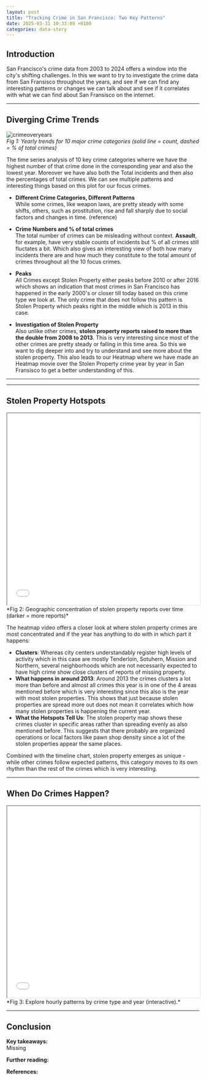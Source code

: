 ```yaml
---
layout: post
title: "Tracking Crime in San Francisco: Two Key Patterns"
date: 2025-03-31 10:33:09 +0100
categories: data-story
---
```


## Introduction  
San Francisco's crime data from 2003 to 2024 offers a window into the city's shifting challenges. In this we want to try to investigate the crime data from San Fransisco throughout the years, and see if we can find any interesting patterns or changes  we can talk about and see if it correlates with what we can find about San Fransisco on the internet.

---

## Diverging Crime Trends  
![crimeoveryears](/assets/images/improved_crime_trends.png)  
*Fig 1: Yearly trends for 10 major crime categories (solid line = count, dashed = % of total crimes)*  

The time series analysis of 10 key crime categories wherre we have the highest number of that crime done in the corresponding year and also the lowest year. Moreover we have also both the Total incidents and then also the percentages of total crimes. We can see multiple patterns and interesting things based on this plot for our focus crimes.
- **Different Crime Categories, Different Patterns**  
  While some crimes, like weapon laws, are pretty steady with some shifts, others, such as prostitution, rise and fall sharply due to social factors and changes in time. (reference)  

- **Crime Numbers and % of total crimes**  
  The total number of crimes can be misleading without context. **Assault**, for example, have very stable counts of incidents but % of all crimes still fluctates a bit. Which also gives an interesting view of both how many incidents there are and how much they constitute to the total amount of crimes throughout all the 10 focus crimes.

- **Peaks**  
  All Crimes except Stolen Property either peaks before 2010 or after 2016 which shows an indication that most crimes in San Francisco has happened in the early 2000's or closer till today based on this crime type we look at. The only crime that does not follow this pattern is Stolen Property which peaks right in the middle which is 2013 in this case.

- **Investigation of Stolen Property**  
  Also unlike other crimes, **stolen property reports raised to more than the double from 2008 to 2013**. This is very interesting since most of the other crimes are pretty steady or falling in this time area. So this we want to dig deeper into and try to understand and see more about the stolen property. This also leads to our Heatmap where we have made an Heatmap movie over the Stolen Property crime year by year in San Fransisco to get a better understanding of this.

---

---

## Stolen Property Hotspots  
<iframe src="/assets/plots/sf_stolen_property_animation.html" width="100%" height="500px"></iframe>  
*Fig 2: Geographic concentration of stolen property reports over time (darker = more reports)*  

The heatmap video offers a closer look at where stolen property crimes are most concentrated and if the year has anything to do with in which part it happens:
- **Clusters**: Whereas city centers understandably register high levels of activity which in this case are mostly Tenderloin, Sotuhern, Mission and Northern, several neighborhoods which are not necessarily expected to have high crime show close clusters of reports of missing property.
- **What happens in around 2013**: Around 2013 the crimes clusters a lot more than before and almost all crimes this year is in one of the 4 areas mentioned before which is very interesting since this also is the year with most stolen properties. This shows that just because stolen properties are spread more out does not mean it correlates which how many stolen properties is happening the current year.
- **What the Hotspots Tell Us**: The stolen property map shows these crimes cluster in specific areas rather than spreading evenly as also mentioned before. This suggests that there probably are organized operations or local factors like pawn shop density since a lot of the stolen properties appear the same places.

Combined with the timeline chart, stolen property emerges as unique - while other crimes follow expected patterns, this category moves to its own rhythm than the rest of the crimes which is very interesting.

---

## When Do Crimes Happen?  
<iframe src="/assets/plots/sf_crime_interactive_bokeh.html" width="100%" height="500px"></iframe>  
*Fig 3: Explore hourly patterns by crime type and year (interactive).*  



---

## Conclusion  
**Key takeaways:**  
Missing

**Further reading:**  

**References:**  

